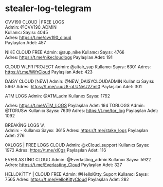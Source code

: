 # stealer-log-telegram

CVV190 CLOUD | FREE LOGS <br>
Admin: @CVV190_ADMIN <br>
Kullanıcı Sayısı: 4045<br>
Adres:  https://t.me/cvv190_cloud <br>
Paylaşılan Adet: 457 <br>

NIKE CLOUD FREE 
Admin: @sup_nike 
Kullanıcı Sayısı: 4768  
Adres: https://t.me/nikecloudlogs 
Paylaşılan Adet: 191 

CLOUD WLFR PROJECT 
Admin: @altair_sup 
Kullanıcı Sayısı: 6301 
Adres: https://t.me/WlfrCloud 
Paylaşılan Adet: 423 

DAISY CLOUD [NEW] 
Admin: @NEW_DAISYCLOUDADMIN 
Kullanıcı Sayısı: 5667 
Adres: https://t.me/+uuz8-qLUNeU2ZmI0 
Paylaşılan Adet: 301 

ATM LOGS 
Admin: @ATM_adm 
Kullanıcı Sayısı: 1792 
 
  
Adres: https://t.me/ATM_LOGS 
Paylaşılan Adet: 194 
TORLOGS 
Admin: @TORUSw 
Kullanıcı Sayısı: 7639 
Adres: https://t.me/tor_log 
Paylaşılan Adet: 1092 
 
BREAKİNG LOGS \\\\\  
Admin: - 
Kullanıcı Sayısı: 3615 
Adres: https://t.me/stake_logs 
Paylaşılan Adet: 276 

0XLOGS | FREE LOGS CLOUD 
Admin: @xCloud_support 
Kullanıcı Sayısı: 1973 
Adres: https://t.me/xl0gs 
Paylaşılan Adet: 116 

EVERLASTİNG CLOUD 
Admin: @Everlasting_admin 
Kullanıcı Sayısı: 5922 
Adres: https://t.me/Everlasting_Cloud 
Paylaşılan Adet: 327 

HELLOKİTTY | CLOUD FREE 
Admin: @HelloKitty_Suport 
Kullanıcı Sayısı: 7565 
Adres: https://t.me/HelloKittyCloud 
Paylaşılan Adet: 282 
